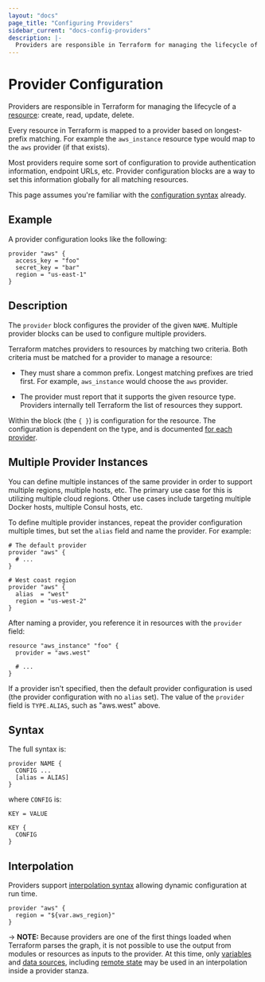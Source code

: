 ```yaml
---
layout: "docs"
page_title: "Configuring Providers"
sidebar_current: "docs-config-providers"
description: |-
  Providers are responsible in Terraform for managing the lifecycle of a resource: create, read, update, delete.
---
```


# Provider Configuration

Providers are responsible in Terraform for managing the lifecycle
of a [resource](docs/configuration/resources.html): create,
read, update, delete.

Every resource in Terraform is mapped to a provider based
on longest-prefix matching. For example the `aws_instance`
resource type would map to the `aws` provider (if that exists).

Most providers require some sort of configuration to provide
authentication information, endpoint URLs, etc. Provider configuration
blocks are a way to set this information globally for all
matching resources.

This page assumes you're familiar with the
[configuration syntax](docs/configuration/syntax.html)
already.

## Example

A provider configuration looks like the following:

```hcl
provider "aws" {
  access_key = "foo"
  secret_key = "bar"
  region = "us-east-1"
}
```

## Description

The `provider` block configures the provider of the given `NAME`.
Multiple provider blocks can be used to configure multiple providers.

Terraform matches providers to resources by matching two criteria.
Both criteria must be matched for a provider to manage a resource:

- They must share a common prefix. Longest matching prefixes are tried first.
  For example, `aws_instance` would choose the `aws` provider.

- The provider must report that it supports the given resource type. Providers
  internally tell Terraform the list of resources they support.

Within the block (the `{ }`) is configuration for the resource.
The configuration is dependent on the type, and is documented
[for each provider](docs/providers/index.html).

## Multiple Provider Instances

You can define multiple instances of the same provider in order to support
multiple regions, multiple hosts, etc. The primary use case for this is
utilizing multiple cloud regions. Other use cases include targeting multiple
Docker hosts, multiple Consul hosts, etc.

To define multiple provider instances, repeat the provider configuration
multiple times, but set the `alias` field and name the provider. For
example:

```hcl
# The default provider
provider "aws" {
  # ...
}

# West coast region
provider "aws" {
  alias  = "west"
  region = "us-west-2"
}
```

After naming a provider, you reference it in resources with the `provider`
field:

```hcl
resource "aws_instance" "foo" {
  provider = "aws.west"

  # ...
}
```

If a provider isn't specified, then the default provider configuration
is used (the provider configuration with no `alias` set). The value of the
`provider` field is `TYPE.ALIAS`, such as "aws.west" above.

## Syntax

The full syntax is:

```text
provider NAME {
  CONFIG ...
  [alias = ALIAS]
}
```

where `CONFIG` is:

```text
KEY = VALUE

KEY {
  CONFIG
}
```

## Interpolation
Providers support [interpolation syntax](docs/configuration/interpolation.html) allowing dynamic configuration at run time.

```hcl
provider "aws" {
  region = "${var.aws_region}"
}
```

-> **NOTE:** Because providers are one of the first things loaded when Terraform parses the graph, it is not possible to use the output from modules or resources as inputs to the provider. At this time, only [variables](docs/configuration/variables.html) and [data sources](/docs/configuration/data-sources.html), including [remote state](/docs/providers/terraform/d/remote_state.html) may be used in an interpolation inside a provider stanza.
